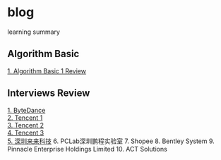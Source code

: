 # blog
learning summary

## Algorithm Basic
[1. Algorithm Basic 1 Review](https://github.com/ongiao/blog/issues/1)

## Interviews Review
[1. ByteDance](https://github.com/ongiao/blog/issues/2)  
[2. Tencent 1](https://github.com/ongiao/blog/issues/3)  
[3. Tencent 2](https://github.com/ongiao/blog/issues/4)  
[4. Tencent 3](https://github.com/ongiao/blog/issues/5)  
[5. 深圳来来科技](https://github.com/ongiao/blog/issues/6)
6. PCLab深圳鹏程实验室
7. Shopee
8. Bentley System
9. Pinnacle Enterprise Holdings Limited
10. ACT Solutions
